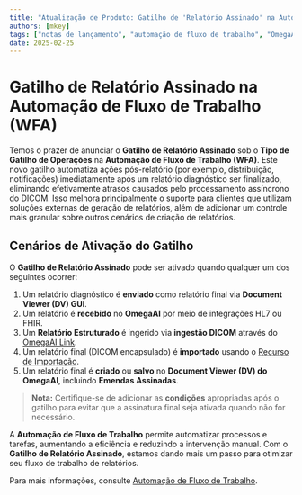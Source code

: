 ```yaml
---
title: "Atualização de Produto: Gatilho de 'Relatório Assinado' na Automação de Fluxo de Trabalho (WFA)"
authors: [mkey]
tags: ["notas de lançamento", "automação de fluxo de trabalho", "OmegaAI"]
date: 2025-02-25
---
```


# **Gatilho de Relatório Assinado na Automação de Fluxo de Trabalho (WFA)**

Temos o prazer de anunciar o **Gatilho de Relatório Assinado** sob o **Tipo de Gatilho de Operações** na **Automação de Fluxo de Trabalho (WFA)**. Este novo gatilho automatiza ações pós-relatório (por exemplo, distribuição, notificações) imediatamente após um relatório diagnóstico ser finalizado, eliminando efetivamente atrasos causados pelo processamento assíncrono do DICOM. Isso melhora principalmente o suporte para clientes que utilizam soluções externas de geração de relatórios, além de adicionar um controle mais granular sobre outros cenários de criação de relatórios.

## Cenários de Ativação do Gatilho

O **Gatilho de Relatório Assinado** pode ser ativado quando qualquer um dos seguintes ocorrer:

1. Um relatório diagnóstico é **enviado** como relatório final via **Document Viewer (DV) GUI**.  
2. Um relatório é **recebido** no **OmegaAI** por meio de integrações HL7 ou FHIR.  
3. Um **Relatório Estruturado** é ingerido via **ingestão DICOM** através do [OmegaAI Link](/docs/OmegaAI-Link/OmegaAI_Link).  
4. Um relatório final (DICOM encapsulado) é **importado** usando o [Recurso de Importação](/docs/Getting-Started/import#import).  
5. Um relatório final é **criado** ou **salvo** no **Document Viewer (DV) do OmegaAI**, incluindo **Emendas Assinadas**.

> **Nota:** Certifique-se de adicionar as **condições** apropriadas após o gatilho para evitar que a assinatura final seja ativada quando não for necessário.

A **Automação de Fluxo de Trabalho** permite automatizar processos e tarefas, aumentando a eficiência e reduzindo a intervenção manual. Com o **Gatilho de Relatório Assinado**, estamos dando mais um passo para otimizar seu fluxo de trabalho de relatórios.

Para mais informações, consulte [Automação de Fluxo de Trabalho](/docs/Workflow-Automation/workflow_automation).
